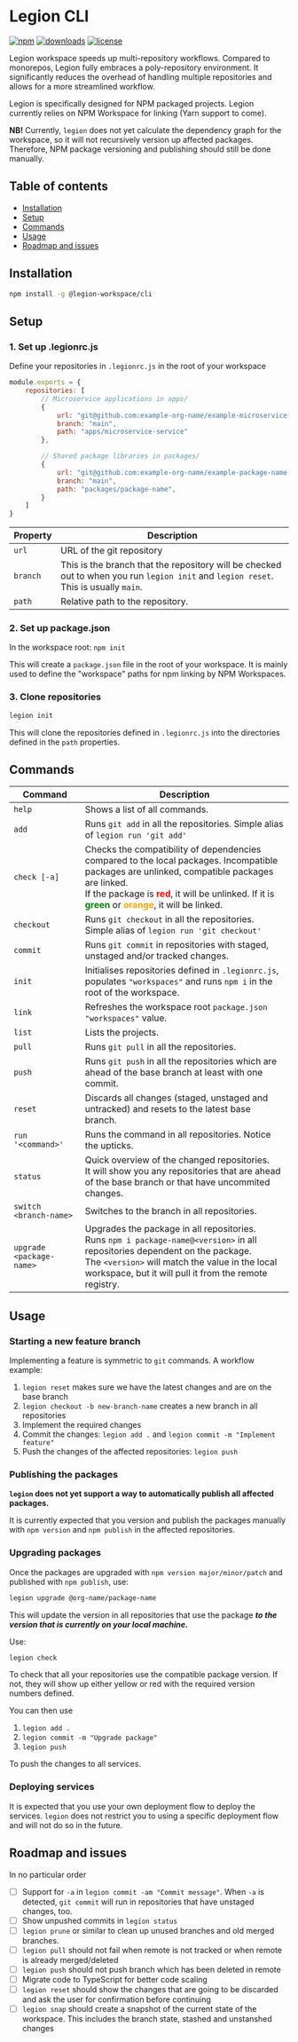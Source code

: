 # Legion CLI

[![npm](https://img.shields.io/npm/v/@legion-workspace/cli.svg?cacheSeconds=3600)](https://www.npmjs.com/package/@legion-workspace/cli) [![downloads](https://img.shields.io/npm/dt/@legion-workspace/cli.svg?cacheSeconds=3600)](https://www.npmjs.com/package/@legion-workspace/cli) [![license](https://img.shields.io/npm/l/@legion-workspace/cli.svg?cacheSeconds=3600)](https://www.npmjs.com/package/@legion-workspace/cli)

Legion workspace speeds up multi-repository workflows. Compared to monorepos, Legion fully embraces a poly-repository environment. It significantly reduces the overhead of handling multiple repositories and allows for a more streamlined workflow.

Legion is specifically designed for NPM packaged projects. Legion currently relies on NPM Workspace for linking (Yarn support to come).

**NB!** Currently, `legion` does not yet calculate the dependency graph for the workspace, so it will not recursively version up affected packages. Therefore, NPM package versioning and publishing should still be done manually.

## Table of contents

- [Installation](#installation)
- [Setup](#setup)
- [Commands](#commands)
- [Usage](#usage)
- [Roadmap and issues](#roadmap-and-issues)

## Installation

```bash
npm install -g @legion-workspace/cli
```

## Setup

### 1. Set up .legionrc.js

Define your repositories in `.legionrc.js` in the root of your workspace

```js
module.exports = {
    repositories: [
        // Microservice applications in apps/
        {
            url: "git@github.com:example-org-name/example-microservice-name.git",
            branch: "main",
            path: "apps/microservice-service"
        },

        // Shared package libraries in packages/
        {
            url: "git@github.com:example-org-name/example-package-name.git",
            branch: "main",
            path: "packages/package-name",
        }
    ]
}
```

| Property | Description |
|---|---|
| `url` | URL of the git repository |
| `branch` | This is the branch that the repository will be checked out to when you run `legion init` and `legion reset`. This is usually `main`. |
| `path` | Relative path to the repository. |

### 2. Set up package.json

In the workspace root: `npm init`

This will create a `package.json` file in the root of your workspace. It is mainly used to define the "workspace" paths for npm linking by NPM Workspaces.

### 3. Clone repositories

```bash
legion init
```

This will clone the repositories defined in `.legionrc.js` into the directories defined in the `path` properties.

## Commands

| Command | Description |
|---|---|
| `help` | Shows a list of all commands. |
| `add` | Runs `git add` in all the repositories. Simple alias of `legion run 'git add'` |
| `check [-a]` | Checks the compatibility of dependencies compared to the local packages. Incompatible packages are unlinked, compatible packages are linked. <br /> If the package is <span style="font-weight:bold;color:red">red</span>, it will be unlinked. If it is <span style="font-weight:bold;color:green">green</span> or <span style="font-weight:bold;color:orange">orange</span>, it will be linked. |
| `checkout` | Runs `git checkout` in all the repositories. Simple alias of `legion run 'git checkout'` |
| `commit` | Runs `git commit` in repositories with staged, unstaged and/or tracked changes. |
| `init` | Initialises repositories defined in `.legionrc.js`, populates `"workspaces"` and runs `npm i` in the root of the workspace. |
| `link` | Refreshes the workspace root `package.json` `"workspaces"` value. |
| `list` | Lists the projects. |
| `pull` | Runs `git pull` in all the repositories. |
| `push` | Runs `git push` in all the repositories which are ahead of the base branch at least with one commit. |
| `reset` | Discards all changes (staged, unstaged and untracked) and resets to the latest base branch. |
| `run '<command>'` | Runs the command in all repositories. Notice the upticks. |
| `status` | Quick overview of the changed repositories. <br /> It will show you any repositories that are ahead of the base branch or that have uncommited changes. |
| `switch <branch-name>` | Switches to the branch in all repositories. |
| `upgrade <package-name>` | Upgrades the package in all repositories. <br /> Runs `npm i package-name@<version>` in all repositories dependent on the package.<br /> The `<version>` will match the value in the local workspace, but it will pull it from the remote registry. |

## Usage

### Starting a new feature branch

Implementing a feature is symmetric to `git` commands. A workflow example:

1. `legion reset` makes sure we have the latest changes and are on the base branch
2. `legion checkout -b new-branch-name` creates a new branch in all repositories
3. Implement the required changes
4. Commit the changes: `legion add .` and `legion commit -m "Implement feature"`
5. Push the changes of the affected repositories: `legion push`

### Publishing the packages

**`legion` does not yet support a way to automatically publish all affected packages.**

It is currently expected that you version and publish the packages manually with `npm version` and `npm publish` in the affected repositories.

### Upgrading packages

Once the packages are upgraded with `npm version major/minor/patch` and published with `npm publish`, use:

```bash
legion upgrade @org-name/package-name
```

This will update the version in all repositories that use the package **_to the version that is currently on your local machine._**

Use:

```bash
legion check
```

To check that all your repositories use the compatible package version. If not, they will show up either yellow or red with the required version numbers defined.

You can then use

1. `legion add .`
2. `legion commit -m "Upgrade package"`
3. `legion push`

To push the changes to all services.

### Deploying services

It is expected that you use your own deployment flow to deploy the services. `legion` does not restrict you to using a specific deployment flow and will not do so in the future.

## Roadmap and issues

In no particular order

- [ ] Support for `-a` in `legion commit -am "Commit message"`. When `-a` is detected, `git commit` will run in repositories that have unstaged changes, too.
- [ ] Show unpushed commits in `legion status`
- [ ] `legion prune` or similar to clean up unused branches and old merged branches.
- [ ] `legion pull` should not fail when remote is not tracked or when remote is already merged/deleted
- [ ] `legion push` should not push branch which has been deleted in remote
- [ ] Migrate code to TypeScript for better code scaling
- [ ] `legion reset` should show the changes that are going to be discarded and ask the user for confirmation before continuing
- [ ] `legion snap` should create a snapshot of the current state of the workspace. This includes the branch state, stashed and unstanshed changes
